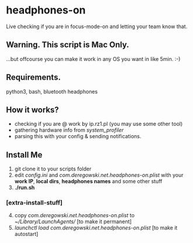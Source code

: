 # headphones-on
Live checking if you are in focus-mode-on and letting your team know that.

## Warning. This script is Mac Only.
...but offcourse you can make it work in any OS you want in like 5min. :-)

## Requirements.
python3, bash, bluetooth headphones

## How it works?
- checking if you are @ work by ip.rz1.pl (you may use some other tool)
- gathering hardware info from <i>system_profiler</i>
- parsing this with your config & sending notifications.

## Install Me
1. git clone it to your scripts folder 
2. edit <i>config.ini</i> and <i>com.deregowski.net.headphones-on.plist</i> with your <b>work IP</b>, <b>local dirs</b>, <b>headphones names</b> and some other stuff
3. <b>./run.sh</b>

### [extra-install-stuff]
4. copy <i>com.deregowski.net.headphones-on.plist</i> to <i>~/Library/LaunchAgents/</i> [to make it permanent]
5. <i>launchctl load com.deregowski.net.headphones-on.plist</i> [to make it autostart]